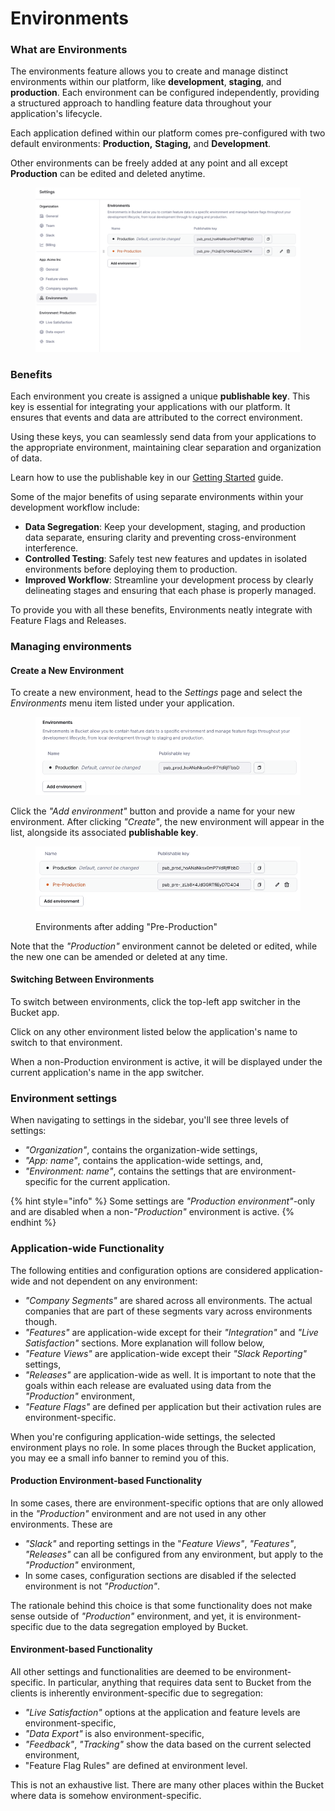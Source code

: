 # Environments

### What are Environments

The environments feature allows you to create and manage distinct environments within our platform, like **development**, **staging**, and **production**. Each environment can be configured independently, providing a structured approach to handling feature data throughout your application's lifecycle.

Each application defined within our platform comes pre-configured with two default environments: **Production,** **Staging,** and **Development**.

Other environments can be freely added at any point and all except **Production** can be edited and deleted anytime.

<figure><img src="../.gitbook/assets/ccc4f9e-image.png" alt=""><figcaption></figcaption></figure>

### Benefits

Each environment you create is assigned a unique **publishable key**. This key is essential for integrating your applications with our platform. It ensures that events and data are attributed to the correct environment.

Using these keys, you can seamlessly send data from your applications to the appropriate environment, maintaining clear separation and organization of data.

Learn how to use the publishable key in our [Getting Started](ref:getting-started) guide.

Some of the major benefits of using separate environments within your development workflow include:

* **Data Segregation**: Keep your development, staging, and production data separate, ensuring clarity and preventing cross-environment interference.
* **Controlled Testing**: Safely test new features and updates in isolated environments before deploying them to production.
* **Improved Workflow**: Streamline your development process by clearly delineating stages and ensuring that each phase is properly managed.

To provide you with all these benefits, Environments neatly integrate with Feature Flags and Releases.



### Managing environments

#### Create a New Environment

To create a new environment, head to the _Settings_ page and select the _Environments_ menu item listed under your application.

<figure><img src="../.gitbook/assets/aa37226-image.png" alt=""><figcaption></figcaption></figure>

Click the _"Add environment"_ button and provide a name for your new environment. After clicking _"Create"_, the new environment will appear in the list, alongside its associated **publishable key**.

<figure><img src="../.gitbook/assets/4783e3f-image.png" alt=""><figcaption><p>Environments after adding "Pre-Production"</p></figcaption></figure>

Note that the _"Production"_ environment cannot be deleted or edited, while the new one can be amended or deleted at any time.

#### Switching Between Environments

To switch between environments, click the top-left app switcher in the Bucket app.

Click on any other environment listed below the application's name to switch to that environment.

When a non-Production environment is active, it will be displayed under the current application's name in the app switcher.



### Environment settings

When navigating to settings in the sidebar, you'll see three levels of settings:

* _"Organization"_, contains the organization-wide settings,
* _"App: name"_, contains the application-wide settings, and,
* _"Environment: name"_, contains the settings that are environment-specific for the current application.

{% hint style="info" %}
Some settings are _"Production environment"_-only and are disabled when a non-_"Production"_ environment is active.
{% endhint %}

### Application-wide Functionality

The following entities and configuration options are considered application-wide and not dependent on any environment:

* _"Company Segments"_ are shared across all environments. The actual companies that are part of these segments vary across environments though.
* _"Features"_ are application-wide except for their _"Integration"_ and _"Live Satisfaction"_ sections. More explanation will follow below,
* _"Feature Views"_ are application-wide except their _"Slack Reporting"_ settings,
* _"Releases"_ are application-wide as well. It is important to note that the goals within each release are evaluated using data from the _"Production"_ environment,
* _"Feature Flags"_ are defined per application but their activation rules are environment-specific.

When you're configuring application-wide settings, the selected environment plays no role. In some places through the Bucket application,  you may ee a small info banner to remind you of this.

#### Production Environment-based Functionality

In some cases, there are environment-specific options that are only allowed in the _"Production"_ environment and are not used in any other environments. These are

* _"Slack"_ and reporting settings in the "_Feature Views"_, _"Features"_, _"Releases"_ can all be configured from any environment, but apply to the _"Production"_ environment,
* In some cases, configuration sections are disabled if the selected environment is not _"Production"_.

The rationale behind this choice is that some functionality does not make sense outside of _"Production"_ environment, and yet, it is environment-specific due to the data segregation employed by Bucket.

#### Environment-based Functionality

All other settings and functionalities are deemed to be environment-specific. In particular, anything that requires data sent to Bucket from the clients is inherently environment-specific due to segregation:

* _"Live Satisfaction"_ options at the application and feature levels are environment-specific,
* _"Data Export"_ is also environment-specific,
* _"Feedback"_, _"Tracking"_ show the data based on the current selected environment,
* "Feature Flag Rules" are defined at environment level.

This is not an exhaustive list. There are many other places within the Bucket where data is somehow environment-specific.
